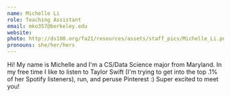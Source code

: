 ```yaml
---
name: Michelle Li
role: Teaching Assistant
email: mko357@berkeley.edu
website: 
photo: http://ds100.org/fa21/resources/assets/staff_pics/Michelle_Li.png
pronouns: she/her/hers
---
```

Hi! My name is Michelle and I'm a CS/Data Science major from Maryland. In my free time I like to listen to Taylor Swift (I'm trying to get into the top .1% of her Spotify listeners), run, and peruse Pinterest :) Super excited to meet you! 
